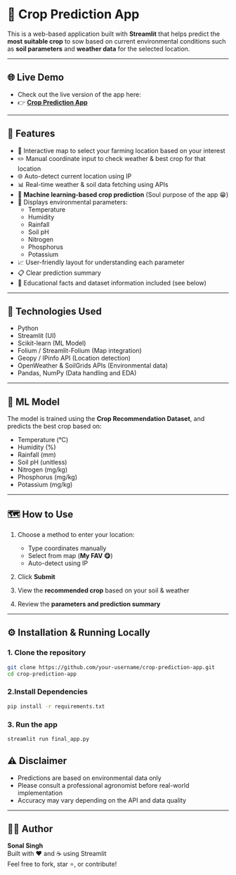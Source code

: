 # 🌾 Crop Prediction App

This is a web-based application built with **Streamlit** that helps predict the **most suitable crop** to sow based on current environmental conditions such as **soil parameters** and **weather data** for the selected location.


---
## 🌐 Live Demo

- Check out the live version of the app here:  
- 👉 [**Crop Prediction App**](https://crop-prediction-system-09.streamlit.app/)
---

## 🚀 Features

- 📍 Interactive map to select your farming location based on your interest  
- ✏️ Manual coordinate input to check weather & best crop for that location  
- 🌐 Auto-detect current location using IP  
- 📊 Real-time weather & soil data fetching using APIs  
- 🤖 **Machine learning-based crop prediction** (Soul purpose of the app 😁)  
- 🌱 Displays environmental parameters:
  - Temperature  
  - Humidity  
  - Rainfall  
  - Soil pH  
  - Nitrogen  
  - Phosphorus  
  - Potassium  
- 📈 User-friendly layout for understanding each parameter  
- 📋 Clear prediction summary  
- 📄 Educational facts and dataset information included (see below)

---

## 📌 Technologies Used

- Python  
- Streamlit (UI)  
- Scikit-learn (ML Model)  
- Folium / Streamlit-Folium (Map integration)  
- Geopy / IPinfo API (Location detection)  
- OpenWeather & SoilGrids APIs (Environmental data)  
- Pandas, NumPy (Data handling and EDA)

---

## 🧠 ML Model

The model is trained using the **Crop Recommendation Dataset**, and predicts the best crop based on:

- Temperature (°C)  
- Humidity (%)  
- Rainfall (mm)  
- Soil pH (unitless)  
- Nitrogen (mg/kg)  
- Phosphorus (mg/kg)  
- Potassium (mg/kg)

---

## 🗺️ How to Use

1. Choose a method to enter your location:
   - Type coordinates manually  
   - Select from map (**My FAV 😋**)  
   - Auto-detect using IP  

2. Click **Submit**

3. View the **recommended crop** based on your soil & weather

4. Review the **parameters and prediction summary**

---

## ⚙️ Installation & Running Locally

### 1. Clone the repository
```bash
git clone https://github.com/your-username/crop-prediction-app.git
cd crop-prediction-app
```
### 2.Install Dependencies
```bash
pip install -r requirements.txt
```
### 3. Run the app
```bash
streamlit run final_app.py
```
## ⚠️ Disclaimer

- Predictions are based on environmental data only  
- Please consult a professional agronomist before real-world implementation  
- Accuracy may vary depending on the API and data quality

---

## 👨‍💻 Author

**Sonal Singh**  
Built with ❤️ and ☕ using Streamlit  
Feel free to fork, star ⭐, or contribute!

